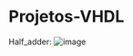 # Projetos-VHDL

Half_adder:
![image](https://user-images.githubusercontent.com/59696629/91662985-4f18d480-eabc-11ea-801c-1e0a6bdee4b2.png)
